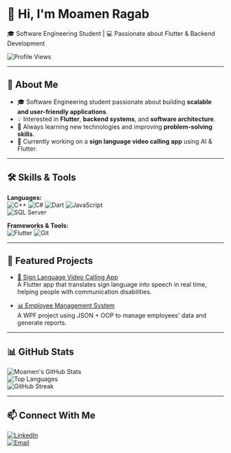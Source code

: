 # 👋 Hi, I'm Moamen Ragab  
🎓 Software Engineering Student | 💻 Passionate about Flutter & Backend Development  

![Profile Views](https://komarev.com/ghpvc/?username=moamenragab189&color=blue)

---

## 🚀 About Me  
- 🎓 Software Engineering student passionate about building **scalable and user-friendly applications**.  
- 💡 Interested in **Flutter**, **backend systems**, and **software architecture**.  
- 🔎 Always learning new technologies and improving **problem-solving skills**.  
- 🌱 Currently working on a **sign language video calling app** using AI & Flutter.  

---

## 🛠️ Skills & Tools  

**Languages:**  
![C++](https://cdn.jsdelivr.net/gh/devicons/devicon/icons/cplusplus/cplusplus-original.svg "C++") 
![C#](https://cdn.jsdelivr.net/gh/devicons/devicon/icons/csharp/csharp-original.svg "C#") 
![Dart](https://cdn.jsdelivr.net/gh/devicons/devicon/icons/dart/dart-original.svg "Dart") 
![JavaScript](https://cdn.jsdelivr.net/gh/devicons/devicon/icons/javascript/javascript-original.svg "JavaScript")  
![SQL Server](https://cdn.jsdelivr.net/gh/devicons/devicon/icons/microsoftsqlserver/microsoftsqlserver-plain.svg "SQL Server")  

**Frameworks & Tools:**  
![Flutter](https://cdn.jsdelivr.net/gh/devicons/devicon/icons/flutter/flutter-original.svg "Flutter") 
![Git](https://cdn.jsdelivr.net/gh/devicons/devicon/icons/git/git-original.svg "Git") 

---

## 🌟 Featured Projects  

- [📱 Sign Language Video Calling App](https://github.com/yourrepo)  
   A Flutter app that translates sign language into speech in real time, helping people with communication disabilities.  

- [📊 Employee Management System](https://github.com/yourrepo)  
   A WPF project using JSON + OOP to manage employees' data and generate reports.  

---

## 📊 GitHub Stats  

![Moamen's GitHub Stats](https://github-readme-stats.vercel.app/api?username=moamenragab189&show_icons=true&theme=tokyonight)  
![Top Languages](https://github-readme-stats.vercel.app/api/top-langs/?username=moamenragab189&layout=compact&theme=tokyonight)  
![GitHub Streak](https://streak-stats.demolab.com?user=moamenragab189&theme=tokyonight&border_radius=4.5)  

---

## 📫 Connect With Me  

[![LinkedIn](https://img.shields.io/badge/LinkedIn-blue?logo=linkedin&logoColor=white)](https://linkedin.com/in/moamen-ragab)  
[![Email](https://img.shields.io/badge/Email-red?logo=gmail&logoCol)]()
